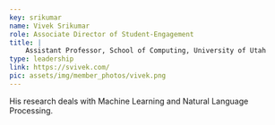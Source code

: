 ```yaml
---
key: srikumar
name: Vivek Srikumar
role: Associate Director of Student-Engagement
title: |
    Assistant Professor, School of Computing, University of Utah
type: leadership
link: https://svivek.com/
pic: assets/img/member_photos/vivek.png
---
```


His research deals with Machine Learning and Natural Language Processing.
